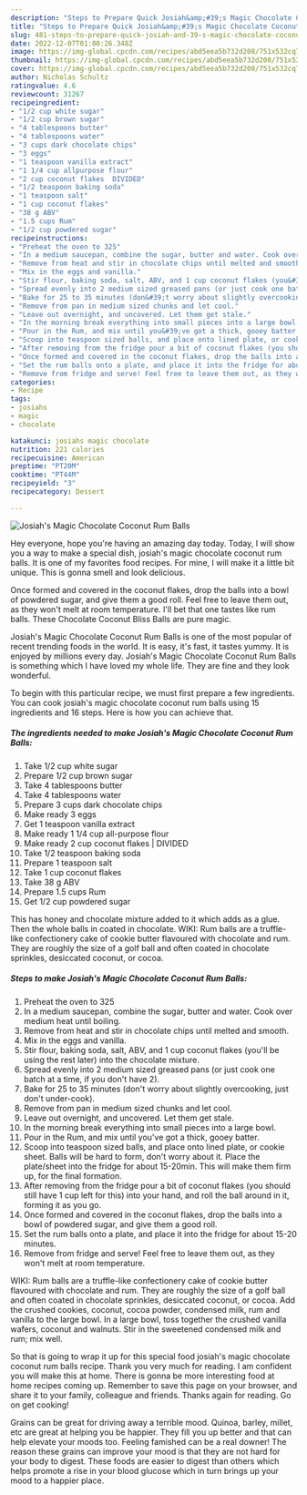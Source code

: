 ```yaml
---
description: "Steps to Prepare Quick Josiah&amp;#39;s Magic Chocolate Coconut Rum Balls"
title: "Steps to Prepare Quick Josiah&amp;#39;s Magic Chocolate Coconut Rum Balls"
slug: 481-steps-to-prepare-quick-josiah-and-39-s-magic-chocolate-coconut-rum-balls
date: 2022-12-07T01:00:26.348Z
image: https://img-global.cpcdn.com/recipes/abd5eea5b732d208/751x532cq70/josiahs-magic-chocolate-coconut-rum-balls-recipe-main-photo.jpg
thumbnail: https://img-global.cpcdn.com/recipes/abd5eea5b732d208/751x532cq70/josiahs-magic-chocolate-coconut-rum-balls-recipe-main-photo.jpg
cover: https://img-global.cpcdn.com/recipes/abd5eea5b732d208/751x532cq70/josiahs-magic-chocolate-coconut-rum-balls-recipe-main-photo.jpg
author: Nicholas Schultz
ratingvalue: 4.6
reviewcount: 31267
recipeingredient:
- "1/2 cup white sugar"
- "1/2 cup brown sugar"
- "4 tablespoons butter"
- "4 tablespoons water"
- "3 cups dark chocolate chips"
- "3 eggs"
- "1 teaspoon vanilla extract"
- "1 1/4 cup allpurpose flour"
- "2 cup coconut flakes  DIVIDED"
- "1/2 teaspoon baking soda"
- "1 teaspoon salt"
- "1 cup coconut flakes"
- "38 g ABV"
- "1.5 cups Rum"
- "1/2 cup powdered sugar"
recipeinstructions:
- "Preheat the oven to 325"
- "In a medium saucepan, combine the sugar, butter and water. Cook over medium heat until boiling."
- "Remove from heat and stir in chocolate chips until melted and smooth."
- "Mix in the eggs and vanilla."
- "Stir flour, baking soda, salt, ABV, and 1 cup coconut flakes (you&#39;ll be using the rest later) into the chocolate mixture."
- "Spread evenly into 2 medium sized greased pans (or just cook one batch at a time, if you don&#39;t have 2)."
- "Bake for 25 to 35 minutes (don&#39;t worry about slightly overcooking, just don&#39;t under-cook)."
- "Remove from pan in medium sized chunks and let cool."
- "Leave out overnight, and uncovered. Let them get stale."
- "In the morning break everything into small pieces into a large bowl."
- "Pour in the Rum, and mix until you&#39;ve got a thick, gooey batter."
- "Scoop into teaspoon sized balls, and place onto lined plate, or cookie sheet. Balls will be hard to form, don&#39;t worry about it. Place the plate/sheet into the fridge for about 15-20min. This will make them firm up, for the final formation."
- "After removing from the fridge pour a bit of coconut flakes (you should still have 1 cup left for this) into your hand, and roll the ball around in it, forming it as you go."
- "Once formed and covered in the coconut flakes, drop the balls into a bowl of powdered sugar, and give them a good roll."
- "Set the rum balls onto a plate, and place it into the fridge for about 15-20 minutes."
- "Remove from fridge and serve! Feel free to leave them out, as they won&#39;t melt at room temperature."
categories:
- Recipe
tags:
- josiahs
- magic
- chocolate

katakunci: josiahs magic chocolate 
nutrition: 221 calories
recipecuisine: American
preptime: "PT20M"
cooktime: "PT44M"
recipeyield: "3"
recipecategory: Dessert

---
```



![Josiah&#39;s Magic Chocolate Coconut Rum Balls](https://img-global.cpcdn.com/recipes/abd5eea5b732d208/751x532cq70/josiahs-magic-chocolate-coconut-rum-balls-recipe-main-photo.jpg)

Hey everyone, hope you're having an amazing day today. Today, I will show you a way to make a special dish, josiah&#39;s magic chocolate coconut rum balls. It is one of my favorites food recipes. For mine, I will make it a little bit unique. This is gonna smell and look delicious.

Once formed and covered in the coconut flakes, drop the balls into a bowl of powdered sugar, and give them a good roll. Feel free to leave them out, as they won&#39;t melt at room temperature. I&#39;ll bet that one tastes like rum balls. These Chocolate Coconut Bliss Balls are pure magic.

Josiah&#39;s Magic Chocolate Coconut Rum Balls is one of the most popular of recent trending foods in the world. It is easy, it's fast, it tastes yummy. It is enjoyed by millions every day. Josiah&#39;s Magic Chocolate Coconut Rum Balls is something which I have loved my whole life. They are fine and they look wonderful.


To begin with this particular recipe, we must first prepare a few ingredients. You can cook josiah&#39;s magic chocolate coconut rum balls using 15 ingredients and 16 steps. Here is how you can achieve that.

<!--inarticleads1-->

##### The ingredients needed to make Josiah&#39;s Magic Chocolate Coconut Rum Balls:

1. Take 1/2 cup white sugar
1. Prepare 1/2 cup brown sugar
1. Take 4 tablespoons butter
1. Take 4 tablespoons water
1. Prepare 3 cups dark chocolate chips
1. Make ready 3 eggs
1. Get 1 teaspoon vanilla extract
1. Make ready 1 1/4 cup all-purpose flour
1. Make ready 2 cup coconut flakes | DIVIDED
1. Take 1/2 teaspoon baking soda
1. Prepare 1 teaspoon salt
1. Take 1 cup coconut flakes
1. Take 38 g ABV
1. Prepare 1.5 cups Rum
1. Get 1/2 cup powdered sugar


This has honey and chocolate mixture added to it which adds as a glue. Then the whole balls in coated in chocolate. WIKI: Rum balls are a truffle-like confectionery cake of cookie butter flavoured with chocolate and rum. They are roughly the size of a golf ball and often coated in chocolate sprinkles, desiccated coconut, or cocoa. 

<!--inarticleads2-->

##### Steps to make Josiah&#39;s Magic Chocolate Coconut Rum Balls:

1. Preheat the oven to 325
1. In a medium saucepan, combine the sugar, butter and water. Cook over medium heat until boiling.
1. Remove from heat and stir in chocolate chips until melted and smooth.
1. Mix in the eggs and vanilla.
1. Stir flour, baking soda, salt, ABV, and 1 cup coconut flakes (you&#39;ll be using the rest later) into the chocolate mixture.
1. Spread evenly into 2 medium sized greased pans (or just cook one batch at a time, if you don&#39;t have 2).
1. Bake for 25 to 35 minutes (don&#39;t worry about slightly overcooking, just don&#39;t under-cook).
1. Remove from pan in medium sized chunks and let cool.
1. Leave out overnight, and uncovered. Let them get stale.
1. In the morning break everything into small pieces into a large bowl.
1. Pour in the Rum, and mix until you&#39;ve got a thick, gooey batter.
1. Scoop into teaspoon sized balls, and place onto lined plate, or cookie sheet. Balls will be hard to form, don&#39;t worry about it. Place the plate/sheet into the fridge for about 15-20min. This will make them firm up, for the final formation.
1. After removing from the fridge pour a bit of coconut flakes (you should still have 1 cup left for this) into your hand, and roll the ball around in it, forming it as you go.
1. Once formed and covered in the coconut flakes, drop the balls into a bowl of powdered sugar, and give them a good roll.
1. Set the rum balls onto a plate, and place it into the fridge for about 15-20 minutes.
1. Remove from fridge and serve! Feel free to leave them out, as they won&#39;t melt at room temperature.


WIKI: Rum balls are a truffle-like confectionery cake of cookie butter flavoured with chocolate and rum. They are roughly the size of a golf ball and often coated in chocolate sprinkles, desiccated coconut, or cocoa. Add the crushed cookies, coconut, cocoa powder, condensed milk, rum and vanilla to the large bowl. In a large bowl, toss together the crushed vanilla wafers, coconut and walnuts. Stir in the sweetened condensed milk and rum; mix well. 

So that is going to wrap it up for this special food josiah&#39;s magic chocolate coconut rum balls recipe. Thank you very much for reading. I am confident you will make this at home. There is gonna be more interesting food at home recipes coming up. Remember to save this page on your browser, and share it to your family, colleague and friends. Thanks again for reading. Go on get cooking!

Grains can be great for driving away a terrible mood. Quinoa, barley, millet, etc are great at helping you be happier. They fill you up better and that can help elevate your moods too. Feeling famished can be a real downer! The reason these grains can improve your mood is that they are not hard for your body to digest. These foods are easier to digest than others which helps promote a rise in your blood glucose which in turn brings up your mood to a happier place.
